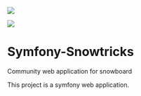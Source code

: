 <a href="https://github.com/DurandSacha/Symfony-Snowtricks"><img src="https://api.codeclimate.com/v1/badges/a99a88d28ad37a79dbf6/maintainability" /></a>

<a href="https://github.com/DurandSacha/Symfony-Snowtricks"><img src="https://api.codeclimate.com/v1/badges/a99a88d28ad37a79dbf6/test_coverage" /></a>

# Symfony-Snowtricks
Community web application for snowboard

This project is a symfony web application.
